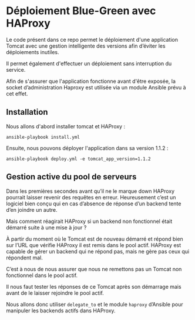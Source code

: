 # Déploiement Blue-Green avec HAProxy

Le code présent dans ce repo permet le déploiement d'une application Tomcat avec une gestion intelligente des versions afin d’éviter les déploiements inutiles.

Il permet également d'effectuer un déploiement sans interruption du service.

Afin de s'assurer que l'application fonctionne avant d'être exposée, la socket d’administration Haproxy est utilisée via un module Ansible prévu à cet effet.


## Installation

Nous allons d'abord installer tomcat et HAProxy :

```shell
ansible-playbook install.yml
```

Ensuite, nous pouvons déployer l'application dans sa version 1.1.2 :

```shell
ansible-playbook deploy.yml -e tomcat_app_version=1.1.2
```


## Gestion active du pool de serveurs
Dans les premières secondes avant qu’il ne le marque down HAProxy pourrait laisser revenir des requêtes en erreur. Heureusement c’est un logiciel bien conçu qui en cas d’absence de réponse d’un backend tente d’en joindre un autre.

Mais comment réagirait HAProxy si un backend non fonctionnel était démarré suite à une mise à jour ?

À partir du moment où le Tomcat est de nouveau démarré et répond bien sur l’URL que vérifie HAProxy il est remis dans le pool actif. HAProxy est capable de gérer un backend qui ne répond pas, mais ne gère pas ceux qui répondent mal.

C’est à nous de nous assurer que nous ne remettons pas un Tomcat non fonctionnel dans le pool actif.

Il nous faut tester les réponses de ce Tomcat après son démarrage mais avant de le laisser rejoindre le pool actif.

Nous allons donc utiliser `delegate_to` et le module `haproxy` d’Ansible pour manipuler les backends actifs dans HAProxy.

